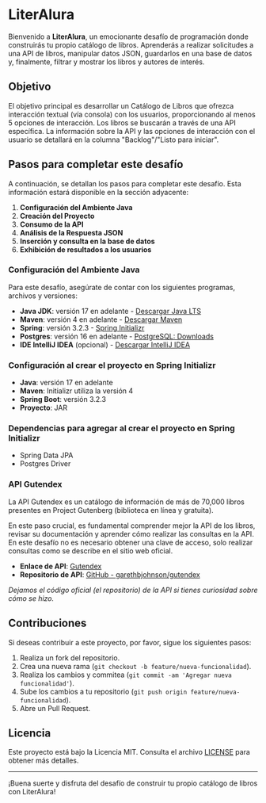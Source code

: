 # LiterAlura

Bienvenido a **LiterAlura**, un emocionante desafío de programación donde construirás tu propio catálogo de libros. Aprenderás a realizar solicitudes a una API de libros, manipular datos JSON, guardarlos en una base de datos y, finalmente, filtrar y mostrar los libros y autores de interés.

## Objetivo

El objetivo principal es desarrollar un Catálogo de Libros que ofrezca interacción textual (vía consola) con los usuarios, proporcionando al menos 5 opciones de interacción. Los libros se buscarán a través de una API específica. La información sobre la API y las opciones de interacción con el usuario se detallará en la columna "Backlog"/"Listo para iniciar".

## Pasos para completar este desafío

A continuación, se detallan los pasos para completar este desafío. Esta información estará disponible en la sección adyacente:

1. **Configuración del Ambiente Java**
2. **Creación del Proyecto**
3. **Consumo de la API**
4. **Análisis de la Respuesta JSON**
5. **Inserción y consulta en la base de datos**
6. **Exhibición de resultados a los usuarios**

### Configuración del Ambiente Java

Para este desafío, asegúrate de contar con los siguientes programas, archivos y versiones:

- **Java JDK**: versión 17 en adelante - [Descargar Java LTS](https://www.oracle.com/java/technologies/javase-downloads.html)
- **Maven**: versión 4 en adelante - [Descargar Maven](https://maven.apache.org/download.cgi)
- **Spring**: versión 3.2.3 - [Spring Initializr](https://start.spring.io/)
- **Postgres**: versión 16 en adelante - [PostgreSQL: Downloads](https://www.postgresql.org/download/)
- **IDE IntelliJ IDEA** (opcional) - [Descargar IntelliJ IDEA](https://www.jetbrains.com/idea/download/)

### Configuración al crear el proyecto en Spring Initializr

- **Java**: versión 17 en adelante
- **Maven**: Initializr utiliza la versión 4
- **Spring Boot**: versión 3.2.3
- **Proyecto**: JAR

### Dependencias para agregar al crear el proyecto en Spring Initializr

- Spring Data JPA
- Postgres Driver

### API Gutendex

La API Gutendex es un catálogo de información de más de 70,000 libros presentes en Project Gutenberg (biblioteca en línea y gratuita).

En este paso crucial, es fundamental comprender mejor la API de los libros, revisar su documentación y aprender cómo realizar las consultas en la API. En este desafío no es necesario obtener una clave de acceso, solo realizar consultas como se describe en el sitio web oficial.

- **Enlace de API**: [Gutendex](https://gutendex.com)
- **Repositorio de API**: [GitHub - garethbjohnson/gutendex](https://github.com/garethbjohnson/gutendex)

*Dejamos el código oficial (el repositorio) de la API si tienes curiosidad sobre cómo se hizo.*

## Contribuciones

Si deseas contribuir a este proyecto, por favor, sigue los siguientes pasos:

1. Realiza un fork del repositorio.
2. Crea una nueva rama (`git checkout -b feature/nueva-funcionalidad`).
3. Realiza los cambios y commitea (`git commit -am 'Agregar nueva funcionalidad'`).
4. Sube los cambios a tu repositorio (`git push origin feature/nueva-funcionalidad`).
5. Abre un Pull Request.

## Licencia

Este proyecto está bajo la Licencia MIT. Consulta el archivo [LICENSE](LICENSE) para obtener más detalles.

---

¡Buena suerte y disfruta del desafío de construir tu propio catálogo de libros con LiterAlura!
